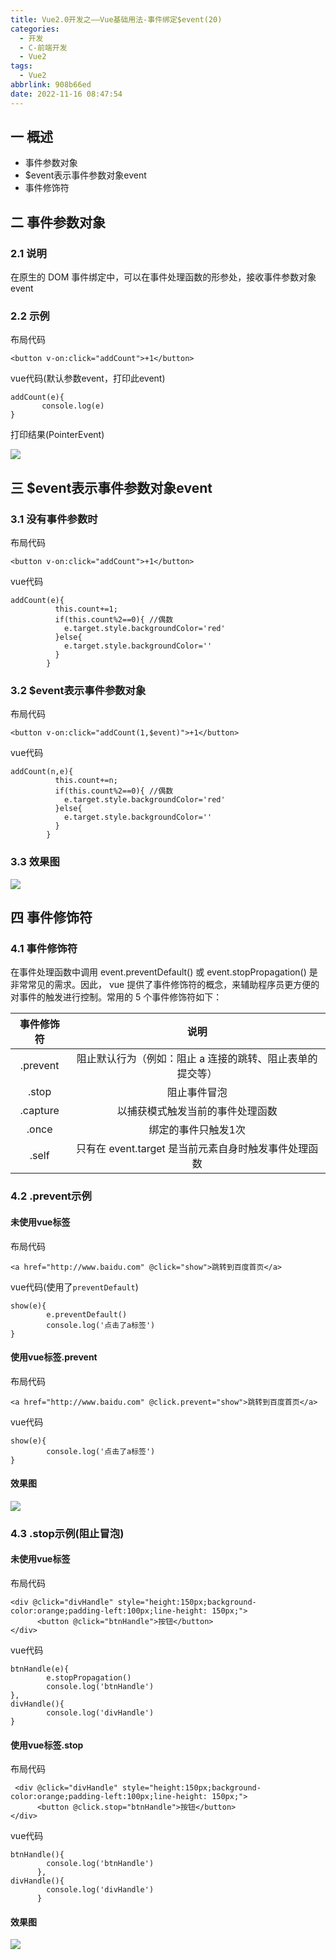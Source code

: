 ```yaml
---
title: Vue2.0开发之——Vue基础用法-事件绑定$event(20)
categories:
  - 开发
  - C-前端开发
  - Vue2
tags:
  - Vue2
abbrlink: 908b66ed
date: 2022-11-16 08:47:54
---
```

## 一 概述

* 事件参数对象
* $event表示事件参数对象event
* 事件修饰符

<!--more-->

## 二 事件参数对象

### 2.1 说明

在原生的 DOM 事件绑定中，可以在事件处理函数的形参处，接收事件参数对象 event

### 2.2 示例

布局代码

```
<button v-on:click="addCount">+1</button>
```

vue代码(默认参数event，打印此event)

```
addCount(e){
       console.log(e)
}
```

打印结果(PointerEvent)

![][1]

## 三 $event表示事件参数对象event

### 3.1 没有事件参数时

布局代码

```
<button v-on:click="addCount">+1</button>
```

vue代码

```
addCount(e){
          this.count+=1;
          if(this.count%2==0){ //偶数
            e.target.style.backgroundColor='red'
          }else{
            e.target.style.backgroundColor=''
          }
        }
```

### 3.2 $event表示事件参数对象

布局代码

```
<button v-on:click="addCount(1,$event)">+1</button>
```

vue代码

```
addCount(n,e){
          this.count+=n;
          if(this.count%2==0){ //偶数
            e.target.style.backgroundColor='red'
          }else{
            e.target.style.backgroundColor=''
          }
        }
```

### 3.3 效果图

![][2]



## 四 事件修饰符

### 4.1 事件修饰符

在事件处理函数中调用 event.preventDefault() 或 event.stopPropagation() 是非常常见的需求。因此， vue 提供了事件修饰符的概念，来辅助程序员更方便的对事件的触发进行控制。常用的 5 个事件修饰符如下：

| 事件修饰符 |                           说明                            |
| :--------: | :-------------------------------------------------------: |
|  .prevent  | 阻止默认行为（例如：阻止 a 连接的跳转、阻止表单的提交等） |
|   .stop    |                       阻止事件冒泡                        |
|  .capture  |             以捕获模式触发当前的事件处理函数              |
|   .once    |                    绑定的事件只触发1次                    |
|   .self    |   只有在 event.target 是当前元素自身时触发事件处理函数    |

### 4.2 .prevent示例

#### 未使用vue标签

布局代码

```
<a href="http://www.baidu.com" @click="show">跳转到百度首页</a>
```

vue代码(使用了`preventDefault`)

```
show(e){
        e.preventDefault()
        console.log('点击了a标签')
}
```

#### 使用vue标签.prevent

布局代码

```
<a href="http://www.baidu.com" @click.prevent="show">跳转到百度首页</a>
```

vue代码

```
show(e){
        console.log('点击了a标签')
}
```

#### 效果图
![][3]

### 4.3 .stop示例(阻止冒泡)

#### 未使用vue标签

布局代码

```
<div @click="divHandle" style="height:150px;background-color:orange;padding-left:100px;line-height: 150px;">
      <button @click="btnHandle">按钮</button>
</div>
```

vue代码

```
btnHandle(e){
        e.stopPropagation()
        console.log('btnHandle')
},
divHandle(){
        console.log('divHandle')
}
```

#### 使用vue标签.stop

布局代码

```
 <div @click="divHandle" style="height:150px;background-color:orange;padding-left:100px;line-height: 150px;">
      <button @click.stop="btnHandle">按钮</button>
</div>
```

vue代码

```
btnHandle(){
        console.log('btnHandle')
      },
divHandle(){
        console.log('divHandle')
      }
```

#### 效果图
![][4]





[1]:https://jsd.onmicrosoft.cn/gh/PGzxc/CDN/blog-vue/vue02-20-event-param-print.png
[2]:https://jsd.onmicrosoft.cn/gh/PGzxc/CDN/blog-vue/vue02-20-event-effect.gif
[3]:https://jsd.onmicrosoft.cn/gh/PGzxc/CDN/blog-vue/vue02-20-event-prevent.gif
[4]:https://jsd.onmicrosoft.cn/gh/PGzxc/CDN/blog-vue/vue02-20-event-stop.gif

